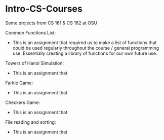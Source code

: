 # Intro-CS-Courses
Some projects from CS 161 &amp; CS 162 at OSU

Common Functions List:
   - This is an assignment that required us to make a list of functions that could be used regularly throughout the course / general programming use. Essentially creating a library of functions for our own future use.

Towers of Hanoi Simulation:
   - This is an assignment that 
   
Farkle Game: 
   - This is an assignment that 
   
Checkers Game:
   - This is an assignment that 
   
File reading and sorting:
   - This is an assignment that 
